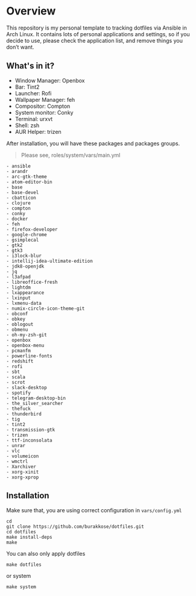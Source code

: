 # Overview

This repository is my personal template to tracking dotfiles via Ansible in Arch Linux. It contains lots of personal applications and settings, so if you decide to use, please check the application list, and remove things you don’t want.

## What's in it?

* Window Manager: Openbox
* Bar: Tint2
* Launcher: Rofi
* Wallpaper Manager: feh
* Compositor: Compton
* System monitor: Conky
* Terminal: urxvt
* Shell: zsh
* AUR Helper: trizen

After installation, you will have these packages and packages groups.

> Please see, roles/system/vars/main.yml

```
- ansible
- arandr
- arc-gtk-theme
- atom-editor-bin
- base
- base-devel
- cbatticon
- clojure
- compton
- conky
- docker
- feh
- firefox-developer
- google-chrome
- gsimplecal
- gtk2
- gtk3
- i3lock-blur
- intellij-idea-ultimate-edition
- jdk8-openjdk
- jq
- l3afpad
- libreoffice-fresh
- lightdm
- lxappearance
- lxinput
- lxmenu-data
- numix-circle-icon-theme-git
- obconf
- obkey
- oblogout
- obmenu
- oh-my-zsh-git
- openbox
- openbox-menu
- pcmanfm
- powerline-fonts
- redshift
- rofi
- sbt
- scala
- scrot
- slack-desktop
- spotify
- telegram-desktop-bin
- the_silver_searcher
- thefuck
- thunderbird
- tig
- tint2
- transmission-gtk
- trizen
- ttf-inconsolata
- unrar
- vlc
- volumeicon
- wmctrl
- Xarchiver
- xorg-xinit
- xorg-xprop
```

## Installation

Make sure that, you are using correct configuration in ```vars/config.yml```

```
cd
git clone https://github.com/burakkose/dotfiles.git 
cd dotfiles
make install-deps
make
```

You can also only apply dotfiles

```make dotfiles```

or system

```make system```
